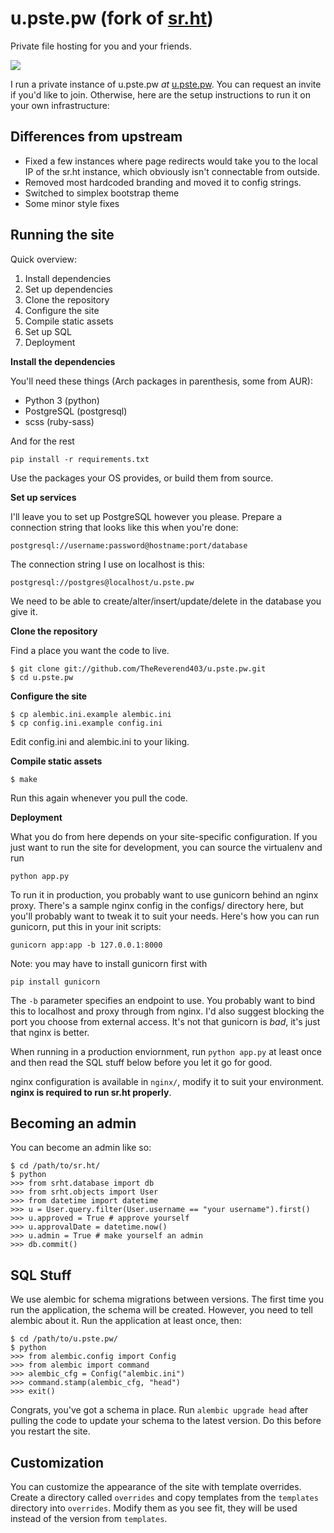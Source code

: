 # u.pste.pw (fork of [sr.ht](https://github.com/SirCmpwn/sr.ht))

Private file hosting for you and your friends.

![](https://sr.ht/9087.png)

I run a private instance of u.pste.pw *at* [u.pste.pw](https://u.pste.pw). You can request
an invite if you'd like to join. Otherwise, here are the setup instructions
to run it on your own infrastructure:

## Differences from upstream

* Fixed a few instances where page redirects would take you to the local IP of the sr.ht instance, which obviously isn't connectable from outside.
* Removed most hardcoded branding and moved it to config strings.
* Switched to simplex bootstrap theme
* Some minor style fixes

## Running the site

Quick overview:

1. Install dependencies
2. Set up dependencies
3. Clone the repository
7. Configure the site
8. Compile static assets
9. Set up SQL
10. Deployment

**Install the dependencies**

You'll need these things (Arch packages in parenthesis, some from AUR):

* Python 3 (python)
* PostgreSQL (postgresql)
* scss (ruby-sass)

And for the rest

    pip install -r requirements.txt

Use the packages your OS provides, or build them from source.

**Set up services**

I'll leave you to set up PostgreSQL however you please. Prepare a connection
string that looks like this when you're done:

    postgresql://username:password@hostname:port/database

The connection string I use on localhost is this:

    postgresql://postgres@localhost/u.pste.pw

We need to be able to create/alter/insert/update/delete in the database you
give it.

**Clone the repository**

Find a place you want the code to live.

    $ git clone git://github.com/TheReverend403/u.pste.pw.git
    $ cd u.pste.pw

**Configure the site**

    $ cp alembic.ini.example alembic.ini
    $ cp config.ini.example config.ini

Edit config.ini and alembic.ini to your liking.

**Compile static assets**

    $ make

Run this again whenever you pull the code.

**Deployment**

What you do from here depends on your site-specific configuration. If you just
want to run the site for development, you can source the virtualenv and run

    python app.py

To run it in production, you probably want to use gunicorn behind an nginx proxy.
There's a sample nginx config in the configs/ directory here, but you'll probably
want to tweak it to suit your needs. Here's how you can run gunicorn, put this in
your init scripts:

    gunicorn app:app -b 127.0.0.1:8000

Note: you may have to install gunicorn first with

    pip install gunicorn

The `-b` parameter specifies an endpoint to use. You probably want to bind this to
localhost and proxy through from nginx. I'd also suggest blocking the port you
choose from external access. It's not that gunicorn is *bad*, it's just that nginx
is better.

When running in a production enviornment, run `python app.py` at least once and
then read the SQL stuff below before you let it go for good.

nginx configuration is available in `nginx/`, modify it to suit your environment.
**nginx is required to run sr.ht properly**.

## Becoming an admin

You can become an admin like so:

    $ cd /path/to/sr.ht/
    $ python
    >>> from srht.database import db
    >>> from srht.objects import User
    >>> from datetime import datetime
    >>> u = User.query.filter(User.username == "your username").first()
    >>> u.approved = True # approve yourself
    >>> u.approvalDate = datetime.now()
    >>> u.admin = True # make yourself an admin
    >>> db.commit()

## SQL Stuff

We use alembic for schema migrations between versions. The first time you run the
application, the schema will be created. However, you need to tell alembic about
it. Run the application at least once, then:

    $ cd /path/to/u.pste.pw/
    $ python
    >>> from alembic.config import Config
    >>> from alembic import command
    >>> alembic_cfg = Config("alembic.ini")
    >>> command.stamp(alembic_cfg, "head")
    >>> exit()

Congrats, you've got a schema in place. Run `alembic upgrade head` after pulling
the code to update your schema to the latest version. Do this before you restart
the site.

## Customization

You can customize the appearance of the site with template overrides. Create a
directory called `overrides` and copy templates from the `templates` directory
into `overrides`. Modify them as you see fit, they will be used instead of the
version from `templates`.
